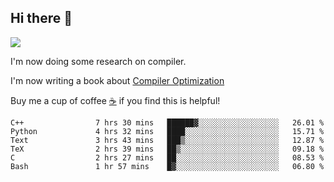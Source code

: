 


<!--
**liusy58/liusy58** is a ✨ _special_ ✨ repository because its `README.md` (this file) appears on your GitHub profile.

Here are some ideas to get you started:

- 🔭 I’m currently working on ...
- 🌱 I’m currently learning ...
- 👯 I’m looking to collaborate on ...
- 🤔 I’m looking for help with ...
- 💬 Ask me about ...
- 📫 How to reach me: ...
- 😄 Pronouns: ...
- ⚡ Fun fact: ...
-->
<!--
![](https://komarev.com/ghpvc/?username=liusy58&color=brightgreen&label=PROFILE+VIEWS)




- 🔭 I’m currently working on my .
- 📫 How to reach me:plz contact me by [email](liusy58@,ail2.sysu.edu.cn) or WeChat(LIUSIYU_58)
- 🏫 I'm an undergraduate in Sun-Yat-sen University majoring in the computer science. Expected to graduate in Spring 2021.
- 👯 I'm now interested in System such as OS, Compiler and Database. 
- 🤔 I’m looking for help with Database System.
-->

## Hi there 👋
![](https://komarev.com/ghpvc/?username=liusy58&color=brightgreen&label=PROFILE+VIEWS)



I'm now doing some research on compiler.

I'm now writing a book about [Compiler Optimization](https://github.com/liusy58/CompilerNotes) 

Buy me a cup of coffee [☕️](https://user-images.githubusercontent.com/45984215/202376581-4837a283-4812-4063-82bc-cc9c3101d3a5.jpg) if you find this is helpful!


 <!--START_SECTION:waka-->

```text
C++                7 hrs 30 mins   ██████▓░░░░░░░░░░░░░░░░░░   26.01 %
Python             4 hrs 32 mins   ████░░░░░░░░░░░░░░░░░░░░░   15.71 %
Text               3 hrs 43 mins   ███▒░░░░░░░░░░░░░░░░░░░░░   12.87 %
TeX                2 hrs 39 mins   ██▒░░░░░░░░░░░░░░░░░░░░░░   09.18 %
C                  2 hrs 27 mins   ██░░░░░░░░░░░░░░░░░░░░░░░   08.53 %
Bash               1 hr 57 mins    █▓░░░░░░░░░░░░░░░░░░░░░░░   06.80 %
```

<!--END_SECTION:waka-->
